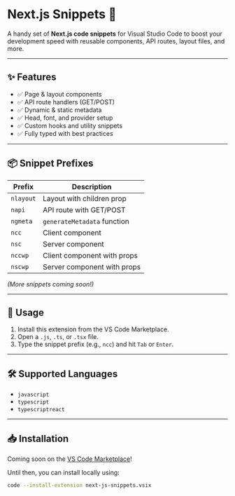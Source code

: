 # Next.js Snippets 🚀

A handy set of **Next.js code snippets** for Visual Studio Code to boost your development speed with reusable components, API routes, layout files, and more.

---

## ✨ Features

- ✅ Page & layout components
- ✅ API route handlers (GET/POST)
- ✅ Dynamic & static metadata
- ✅ Head, font, and provider setup
- ✅ Custom hooks and utility snippets
- ✅ Fully typed with best practices

---

## 📦 Snippet Prefixes

| Prefix     | Description                    |
|------------|--------------------------------|
| `nlayout`  | Layout with children prop      |
| `napi`     | API route with GET/POST        |
| `ngmeta`   | `generateMetadata` function    |
| `ncc`      | Client component               |
| `nsc`      | Server component               |
| `nccwp`    | Client component with props    |
| `nscwp`    | Server component with props    |


*(More snippets coming soon!)*

---

## 🚀 Usage

1. Install this extension from the VS Code Marketplace.
2. Open a `.js`, `.ts`, or `.tsx` file.
3. Type the snippet prefix (e.g., `ncc`) and hit `Tab` or `Enter`.

---

## 🛠 Supported Languages

- `javascript`
- `typescript`
- `typescriptreact`

---

## 📥 Installation

Coming soon on the [VS Code Marketplace](https://marketplace.visualstudio.com)!

Until then, you can install locally using:

```bash
code --install-extension next-js-snippets.vsix
